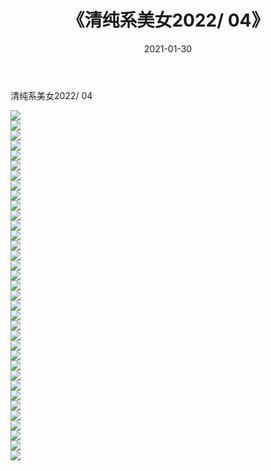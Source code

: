 ﻿---
layout: post
title:  《清纯系美女2022/    04》
date:   2021-01-30
img: http://pic.660000.xyz/1:/清纯系美女/2022/04/000.jpg
categories: [美女, 清纯, 唯美]
---

清纯系美女2022/    04

 ![](http://pic.660000.xyz/1:/清纯系美女/2022/04/001.jpeg) <br>![](http://pic.660000.xyz/1:/清纯系美女/2022/04/002.jpeg) <br>![](http://pic.660000.xyz/1:/清纯系美女/2022/04/003.jpeg) <br>![](http://pic.660000.xyz/1:/清纯系美女/2022/04/004.jpeg) <br>![](http://pic.660000.xyz/1:/清纯系美女/2022/04/005.jpeg) <br>![](http://pic.660000.xyz/1:/清纯系美女/2022/04/006.jpeg) <br>![](http://pic.660000.xyz/1:/清纯系美女/2022/04/007.jpeg) <br>![](http://pic.660000.xyz/1:/清纯系美女/2022/04/008.jpeg) <br>![](http://pic.660000.xyz/1:/清纯系美女/2022/04/009.jpeg) <br>![](http://pic.660000.xyz/1:/清纯系美女/2022/04/010.jpeg) <br>![](http://pic.660000.xyz/1:/清纯系美女/2022/04/011.jpeg) <br>![](http://pic.660000.xyz/1:/清纯系美女/2022/04/012.jpeg) <br>![](http://pic.660000.xyz/1:/清纯系美女/2022/04/013.jpeg) <br>![](http://pic.660000.xyz/1:/清纯系美女/2022/04/014.jpeg) <br>![](http://pic.660000.xyz/1:/清纯系美女/2022/04/015.jpeg) <br>![](http://pic.660000.xyz/1:/清纯系美女/2022/04/016.jpeg) <br>![](http://pic.660000.xyz/1:/清纯系美女/2022/04/017.jpeg) <br>![](http://pic.660000.xyz/1:/清纯系美女/2022/04/018.jpeg) <br>![](http://pic.660000.xyz/1:/清纯系美女/2022/04/019.jpeg) <br>![](http://pic.660000.xyz/1:/清纯系美女/2022/04/020.jpeg) <br>![](http://pic.660000.xyz/1:/清纯系美女/2022/04/021.jpeg) <br>![](http://pic.660000.xyz/1:/清纯系美女/2022/04/022.jpeg) <br>![](http://pic.660000.xyz/1:/清纯系美女/2022/04/023.jpeg) <br>![](http://pic.660000.xyz/1:/清纯系美女/2022/04/024.jpeg) <br>![](http://pic.660000.xyz/1:/清纯系美女/2022/04/025.jpeg) <br>![](http://pic.660000.xyz/1:/清纯系美女/2022/04/026.jpeg) <br>![](http://pic.660000.xyz/1:/清纯系美女/2022/04/027.jpeg) <br>![](http://pic.660000.xyz/1:/清纯系美女/2022/04/028.jpeg) <br>![](http://pic.660000.xyz/1:/清纯系美女/2022/04/029.jpeg) <br>![](http://pic.660000.xyz/1:/清纯系美女/2022/04/030.jpeg) <br>![](http://pic.660000.xyz/1:/清纯系美女/2022/04/031.jpeg) <br>![](http://pic.660000.xyz/1:/清纯系美女/2022/04/032.jpeg) <br>![](http://pic.660000.xyz/1:/清纯系美女/2022/04/033.jpeg) <br>![](http://pic.660000.xyz/1:/清纯系美女/2022/04/034.jpeg) <br>![](http://pic.660000.xyz/1:/清纯系美女/2022/04/035.jpeg) <br>